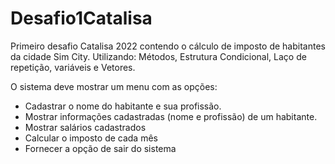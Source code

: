 # Desafio1Catalisa
Primeiro desafio Catalisa 2022 contendo o cálculo de imposto de habitantes da cidade Sim City.
Utilizando: Métodos, Estrutura Condicional, Laço de repetição, variáveis e Vetores.

O sistema deve mostrar um menu com as opções:
- Cadastrar o nome do habitante e sua profissão.
- Mostrar informações cadastradas (nome e profissão) de um habitante.
- Mostrar salários cadastrados
- Calcular o imposto de cada mês
- Fornecer a opção de sair do sistema
